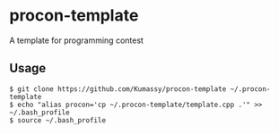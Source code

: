 # procon-template
A template for programming contest

## Usage
```
$ git clone https://github.com/Kumassy/procon-template ~/.procon-template
$ echo "alias procon='cp ~/.procon-template/template.cpp .'" >> ~/.bash_profile
$ source ~/.bash_profile
```
